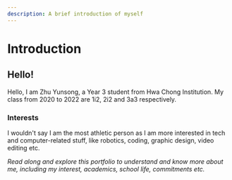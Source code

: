 ```yaml
---
description: A brief introduction of myself
---
```


# Introduction

## Hello!

Hello, I am Zhu Yunsong, a Year 3 student from Hwa Chong Institution. My class from 2020 to 2022 are 1i2, 2i2 and 3a3 respectively.&#x20;

### Interests

I wouldn't say I am the most athletic person as I am more interested in tech and computer-related stuff, like robotics, coding, graphic design, video editing etc.

_Read along and explore this portfolio to understand and know more about me, including my interest, academics, school life, commitments etc._
